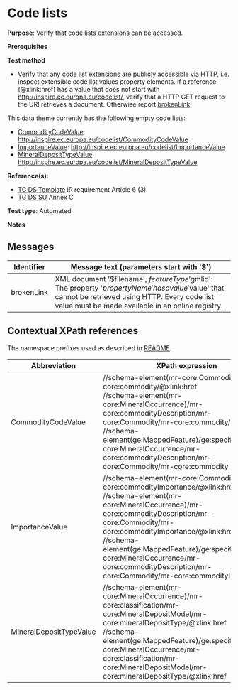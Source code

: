 # Code lists

**Purpose**: Verify that code lists extensions can be accessed.

**Prerequisites**

**Test method**

* Verify that any code list extensions are publicly accessible via HTTP, i.e. inspect extensible code list values property elements. If a reference (@xlink:href) has a value that does not start with http://inspire.ec.europa.eu/codelist/, verify that a HTTP GET request to the URI retrieves a document. Otherwise report [brokenLink](#brokenLink).

This data theme currently has the following empty code lists:

* [CommodityCodeValue](#CommodityCodeValue): http://inspire.ec.europa.eu/codelist/CommodityCodeValue
* [ImportanceValue](#ImportanceValue): http://inspire.ec.europa.eu/codelist/ImportanceValue
* [MineralDepositTypeValue](#MineralDepositTypeValue): http://inspire.ec.europa.eu/codelist/MineralDepositTypeValue


**Reference(s)**: 

* [TG DS Template](./README.md#ref_TG_DS_tmpl) IR requirement Article 6 (3)
* [TG DS SU](./README.md#ref_TG_DS_SU) Annex C

**Test type**: Automated

**Notes**


## Messages

Identifier  |  Message text (parameters start with '$')
---------------------------------------------------------- | -------------------------------------------------------------------------
brokenLink <a name="brokenLink"/>  |  XML document '$filename', $featureType '$gmlid': The property '$propertyName' has a value '$value' that cannot be retrieved using HTTP. Every code list value must be made available in an online registry. 

## Contextual XPath references

The namespace prefixes used as described in [README](./README.md#namespaces).

Abbreviation                                               |  XPath expression      |Multiplicity   |Voidable
---------------------------------------------------------- | -----------------------|---------------|---------------------------------
CommodityCodeValue <a name="CommodityCodeValue"></a> | //schema-element(mr-core:Commodity)/mr-core:commodity/@xlink:href <br>//schema-element(mr-core:MineralOccurrence)/mr-core:commodityDescription/mr-core:Commodity/mr-core:commodity/@xlink:href <br> //schema-element(ge:MappedFeature)/ge:specification/mr-core:MineralOccurrence/mr-core:commodityDescription/mr-core:Commodity/mr-core:commodity | 1 | No
ImportanceValue <a name="ImportanceValue"></a> | //schema-element(mr-core:Commodity)/mr-core:commodityImportance/@xlink:href <br>//schema-element(mr-core:MineralOccurrence)/mr-core:commodityDescription/mr-core:Commodity/mr-core:commodityImportance/@xlink:href <br> //schema-element(ge:MappedFeature)/ge:specification/mr-core:MineralOccurrence/mr-core:commodityDescription/mr-core:Commodity/mr-core:commodityImportance  | 1 | Yes
MineralDepositTypeValue <a name="MineralDepositTypeValue"></a> | //schema-element(mr-core:MineralOccurrence)/mr-core:classification/mr-core:MineralDepositModel/mr-core:mineralDepositType/@xlink:href <br> //schema-element(ge:MappedFeature)/ge:specification/mr-core:MineralOccurrence/mr-core:classification/mr-core:MineralDepositModel/mr-core:mineralDepositType/@xlink:href | 1..\* | Yes